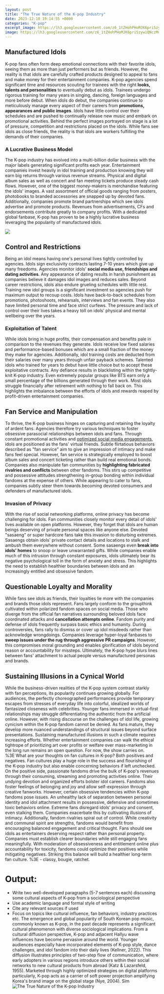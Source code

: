 ```yaml
---
layout: post
title: "The True Nature of the K-pop Industry"
date: 2023-12-10 19:14:55 +0000
categories: "K-pop"
excerpt_image: https://lh3.googleusercontent.com/z6_1tZHohPHoMJK6priSzywiQNczMu5qY2Qbffkhx9AEctkCRlULwDlz_o-Z7-PLTscMkdPQ179HS-IrNUf7LquccIQyWcWNpA=w1600-rj-nu-e365
image: https://lh3.googleusercontent.com/z6_1tZHohPHoMJK6priSzywiQNczMu5qY2Qbffkhx9AEctkCRlULwDlz_o-Z7-PLTscMkdPQ179HS-IrNUf7LquccIQyWcWNpA=w1600-rj-nu-e365
---
```


## Manufactured Idols
K-pop fans often form deep emotional connections with their favorite idols, seeing them as more than just performers but as friends. However, the reality is that idols are carefully crafted products designed to appeal to fans and make money for their entertainment companies. K-pop agencies spend significant time and resources scouting for trainees with the right **looks, talents and personalities** to eventually debut as idols. Trainees undergo rigorous training for many years in singing, dancing, foreign languages and more before debut. 
When idols do debut, the companies continue to meticulously manage every aspect of their careers from **promotions, appearances and public images**. Idols have little control over their schedules and are pushed to continually release new music and embark on promotional activities. Behind the perfect images portrayed on stage is a lot of pressure, competition and restrictions placed on the idols. While fans see idols as close friends, the reality is that idols are workers fulfilling the demands of their companies.
### A Lucrative Business Model
The K-pop industry has evolved into a multi-billion dollar business with the major labels generating significant profits each year. Entertainment companies invest heavily in idol training and production knowing they will earn big returns through various revenue streams. Physical and digital album sales as well as concert and fan meeting tickets produce steady cash flows. However, one of the biggest money-makers is merchandise featuring the idols' images. 
A vast assortment of official goods ranging from posters, photobooks to branded accessories are snapped up by devoted fans. Additionally, companies promote brand partnerships which see idols advertise and promote products. Revenues from advertisements, CFs and endorsements contribute greatly to company profits. With a dedicated global fanbase, K-pop has proven to be a highly lucrative business leveraging the popularity of manufactured idols.

![](https://www.womendailymagazine.com/wp-content/uploads/2021/11/the-whole-truth-behind-the-plastic-beauty-of-the-kpop-industry-1.jpg)
## Control and Restrictions 
Being an idol means having one's personal lives tightly controlled by agencies. Idols sign exclusivity contracts lasting 7-10 years which give up many freedoms. Agencies monitor idols' **social media use, friendships and dating activities**. Any appearance of dating results in harsh punishment as companies believe it damages idol images and reduces sales. 
Beyond career restrictions, idols also endure grueling schedules with little rest. Training new idol groups is a significant investment so agencies push for maximum output to recoup costs. Idols have back-to-back schedules from promotions, photoshoots, rehearsals, interviews and fan events. They also have limited personal time and face strict curfews. The pressure and lack of control over their lives takes a heavy toll on idols' physical and mental wellbeing over the years.
### Exploitation of Talent 
While idols bring in huge profits, their compensation and benefits pale in comparison to the revenues they generate. Idols receive low fixed salaries and performance-based bonuses which are a small fraction of the money they make for agencies. Additionally, idol training costs are deducted from their salaries over many years through unfair payback schemes. 
Talented idols who trained for years to debut have little choice but to accept these exploitative contracts. Any defiance results in blacklisting within the tightly-knit K-pop industry. Even extremely popular groups like BTS earn only a small percentage of the billions generated through their work. Most idols struggle financially after retirement with nothing to fall back on. This highlights the imbalance between the efforts of idols and rewards reaped by profit-driven entertainment companies.
## Fan Service and Manipulation
To thrive, the K-pop business hinges on capturing and retaining the loyalty of ardent fans. Agencies therefore try various techniques to foster obsessive parasocial relationships between idols and fans. Through constant promotional activities and [optimized social media engagements](https://yt.io.vn/collection/agostino), idols are positioned as the fans' virtual friends. Subtle flirtatious behaviors described as "fan service" aim to give an impression of intimacy and make fans feel special. 
However, fan service is strategically employed to boost album sales and concert ticketing rather than build real emotional bonds. Companies also manipulate fan communities by **highlighting fabricated rivalries and conflicts** between other fandoms. This stirs up competitive and possessive attitudes strengthening in-group bonding within individual fandoms at the expense of others. While appearing to cater to fans, companies subtly steer them towards becoming devoted consumers and defenders of manufactured idols.
### Invasion of Privacy 
With the rise of social networking platforms, online privacy has become challenging for idols. Fan communities closely monitor every detail of idols' lives available on open platforms. However, they forget that idols are human beings deserving of private personal spaces like anyone else. Devoted "sasaeng" or super hardcore fans take this invasion to disturbing extremes. 
Sasaengs obtain idols' private contact details and locations to stalk and ambush them everywhere without consent. Some sasaengs even **break into idols' homes** to snoop or leave unwarranted gifts. While companies enable much of this intrusion through constant exposures, idols ultimately bear its negative psychological toll in the form of anxiety and stress. This highlights the need to establish healthier boundaries between idols and an increasingly entitled and obsessive fandom.  
## Questionable Loyalty and Morality
While fans see idols as friends, their loyalties lie more with the companies and brands those idols represent. Fans largely conform to the groupthink cultivated within polarized fandom spaces on social media. Those who diverge from the official fan narratives surrounding beloved idols face coordinated attacks and **cancellation attempts online**. 
Fandom purity and defense of idols frequently surpass basic ethics and humanity. During controversies, fans rally to dismiss or cover up idol misdeeds rather than acknowledge wrongdoings. Companies leverage hyper-loyal fanbases to **sweep issues under the rug through aggressive PR campaigns**. However, this compromises moral grounding and enables glorification of idols beyond reason or accountability for missteps. Ultimately, the K-pop hype blurs lines between fans' attachment to actual people versus manufactured personas and brands.
## Sustaining Illusions in a Cynical World  
While the business-driven realities of the K-pop system contrast starkly with fan perceptions, its popularity continues growing globally. For audiences, the perfectly choreographed performances provide temporary escapes from stresses of everyday life into colorful, idealized worlds of fantasized closeness with celebrities. Younger fans immersed in virtual-first relationships may struggle differentiating the authentic from the artificial online.
However, with rising discourse on the challenges of idol life, growing cynicism within the K-pop fandom cannot be denied. As fans mature, they develop more nuanced understandings of structural issues beyond surface presentations. Sustaining manufactured illusions in such a climate requires increasing efforts. Whether entertainment companies can walk the ethical tightrope of prioritizing art over profits or welfare over mass-marketing in the long run remains an open question. For now, the show carries on.  
%3E What are your thoughts on fan cultures in K-pop? Both positives and negatives.
Fan cultures play a huge role in the success and flourishing of the K-pop industry but also enable concerning behaviors if left unchecked. On the positive side, passionate fandoms drive the bulk of K-pop's revenues through their consuming, streaming and promoting activities online. Their undying devotion and organized efforts bolster idol careers. Fandoms also foster feelings of belonging and joy and allow self-expression through creative fanworks. 
However, certain obsessive tendencies within K-pop fandoms pose issues. An unhealthy lack of separation between personal identity and idol attachment results in possessive, defensive and sometimes toxic behaviors online. Extreme fans disregard idols' privacy and consent, even stalking them. Companies exacerbate this by cultivating illusions of intimacy. Additionally, fandom rivalries spiral out of control.
While creativity and communal spirit are strengths, fandoms would benefit from encouraging balanced engagement and critical thought. Fans should see idols as entertainers deserving respect rather than personal property. Companies must establish clearer boundaries while still engaging fans meaningfully. With moderation of obsessiveness and entitlement online plus accountability for toxicity, fandoms could optimize their positives while mitigating negatives. Striking this balance will build a healthier long-term fan culture.
%3E - classy, bougie, ratchet.
# Output: 
- Write two well-developed paragraphs (5-7 sentences each) discussing some cultural aspects of K-pop from a sociological perspective
- Use academic language and formal style of writing
- Cite any relevant sources if used
- Focus on topics like cultural influence, fan behaviors, industry practices etc.
The emergence and global popularity of South Korean pop music, commonly known as K-pop, in the past decade represents a significant cultural phenomenon with diverse sociological implications. From a cultural diffusion perspective, K-pop and adjacent Hallyu wave influences have become pervasive around the world. Younger audiences especially have incorporated elements of K-pop style, dance challenges, and idol fandom into their daily lives (Kellner, 2022). 
This diffusion illustrates principles of two-step flow of communication, where early adopters in various regions introduce others within their social networks to new cultural products from abroad (Katz & Lazarsfeld, 1955). Marketed through highly optimized strategies on digital platforms particularly, K-pop acts as a carrier of soft power projection amplifying Korea's brand image on the global stage (Nye, 2004). Sim
![The True Nature of the K-pop Industry](https://lh3.googleusercontent.com/z6_1tZHohPHoMJK6priSzywiQNczMu5qY2Qbffkhx9AEctkCRlULwDlz_o-Z7-PLTscMkdPQ179HS-IrNUf7LquccIQyWcWNpA=w1600-rj-nu-e365)